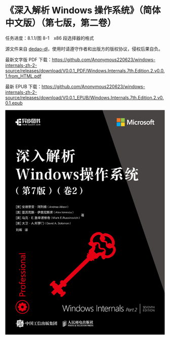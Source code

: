# 《深入解析 Windows 操作系统》（简体中文版）（第七版，第二卷） 

任务进度：8.1.1/图 8-1　x86 段选择器的格式

源文件来自 [dedao-dl](https://github.com/yann0917/dedao-dl)，使用时请遵守作者和出版方的版权协议，侵权后果自负。

最新文字版 PDF 下载：https://github.com/Anonymous220623/windows-internals-zh-2-source/releases/download/V0.0.1_PDF/Windows.Internals.7th.Edition.2.v0.0.1.from_HTML.pdf

最新 EPUB 下载：https://github.com/Anonymous220623/windows-internals-zh-2-source/releases/download/V0.0.1_EPUB/Windows.Internals.7th.Edition.2.v0.0.1.epub

![封面](assets/cover.jpg)
